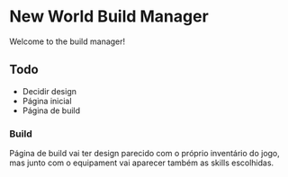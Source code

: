 # New World Build Manager
Welcome to the build manager!

## Todo
- Decidir design
- Página inicial
- Página de build

### Build
Página de build vai ter design parecido com o próprio inventário do jogo, mas junto com o equipament vai aparecer também as skills escolhidas.


